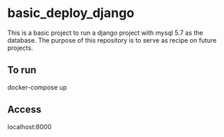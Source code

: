 # basic_deploy_django
This is a basic project to run a django project with mysql 5.7 as the database. The purpose of this repository is to serve as recipe on future projects.

## To run 
docker-compose up

## Access
localhost:8000
